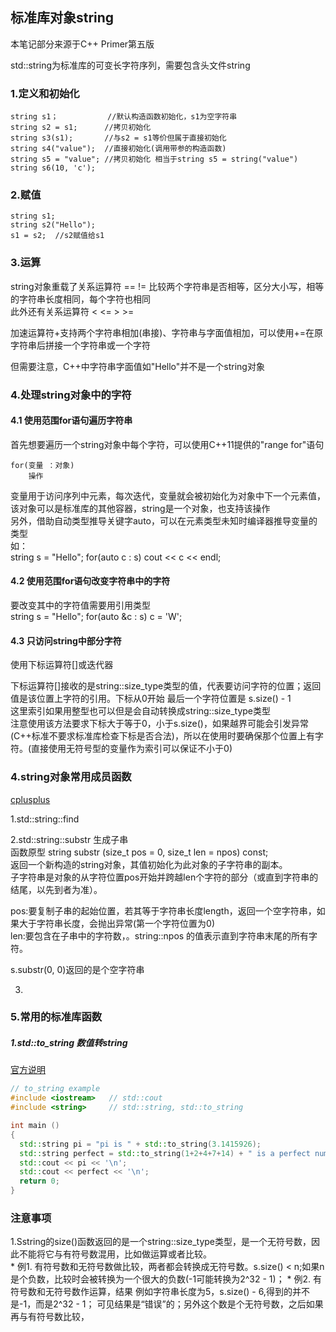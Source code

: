 
## 标准库对象string  
本笔记部分来源于C++ Primer第五版

std::string为标准库的可变长字符序列，需要包含头文件string  


### 1.定义和初始化  
    string s1；           //默认构造函数初始化，s1为空字符串  
    string s2 = s1;      //拷贝初始化
    string s3(s1);       //与s2 = s1等价但属于直接初始化   
    string s4("value");  //直接初始化(调用带参的构造函数)
    string s5 = "value"; //拷贝初始化 相当于string s5 = string("value")
    string s6(10, 'c');       

### 2.赋值 

    string s1;       
    string s2("Hello");
    s1 = s2;  //s2赋值给s1 



### 3.运算
string对象重载了关系运算符 ==  !=  比较两个字符串是否相等，区分大小写，相等的字符串长度相同，每个字符也相同  
此外还有关系运算符 < <= > >=  

加速运算符+支持两个字符串相加(串接)、字符串与字面值相加，可以使用+=在原字符串后拼接一个字符串或一个字符



但需要注意，C++中字符串字面值如"Hello"并不是一个string对象  

### 4.处理string对象中的字符  

#### 4.1 使用范围for语句遍历字符串

首先想要遍历一个string对象中每个字符，可以使用C++11提供的"range for"语句  
   
    for(变量 ：对象)
        操作
变量用于访问序列中元素，每次迭代，变量就会被初始化为对象中下一个元素值，该对象可以是标准库的其他容器，string是一个对象，也支持该操作  
另外，借助自动类型推导关键字auto，可以在元素类型未知时编译器推导变量的类型  
如：  
    string s = "Hello";
    for(auto c : s)
        cout << c << endl;


#### 4.2 使用范围for语句改变字符串中的字符  
要改变其中的字符值需要用引用类型  
    string s = "Hello";
    for(auto &c : s)
        c = 'W';


#### 4.3 只访问string中部分字符  
使用下标运算符[]或迭代器  

下标运算符[]接收的是string::size_type类型的值，代表要访问字符的位置；返回值是该位置上字符的引用。下标从0开始 最后一个字符位置是 s.size() - 1  
这里索引如果用整型也可以但是会自动转换成string::size_type类型  
注意使用该方法要求下标大于等于0，小于s.size()，如果越界可能会引发异常(C++标准不要求标准库检查下标是否合法)，所以在使用时要确保那个位置上有字符。(直接使用无符号型的变量作为索引可以保证不小于0)  

### 4.string对象常用成员函数  
[cplusplus](https://www.cplusplus.com/reference/string/string/find/)


1.std::string::find  


2.std::string::substr  生成子串  
函数原型 
    string substr (size_t pos = 0, size_t len = npos) const;  
    返回一个新构造的string对象，其值初始化为此对象的子字符串的副本。  
子字符串是对象的从字符位置pos开始并跨越len个字符的部分（或直到字符串的结尾，以先到者为准）。  

pos:要复制子串的起始位置，若其等于字符串长度length，返回一个空字符串，如果大于字符串长度，会抛出异常(第一个字符位置为0)  
len:要包含在子串中的字符数，。string::npos 的值表示直到字符串末尾的所有字符。  

s.substr(0, 0)返回的是个空字符串
 

3.


### 5.常用的标准库函数  

##### 1.std::to_string  数值转string
[官方说明](https://www.cplusplus.com/reference/string/to_string/?kw=to_string)

```cpp
// to_string example
#include <iostream>   // std::cout
#include <string>     // std::string, std::to_string

int main ()
{
  std::string pi = "pi is " + std::to_string(3.1415926);
  std::string perfect = std::to_string(1+2+4+7+14) + " is a perfect number";
  std::cout << pi << '\n';
  std::cout << perfect << '\n';
  return 0;
}
```





### 注意事项  

1.Sstring的size()函数返回的是一个string::size_type类型，是一个无符号数，因此不能将它与有符号数混用，比如做运算或者比较。  
    * 例1. 有符号数和无符号数做比较，两者都会转换成无符号数。s.size() < n;如果n是个负数，比较时会被转换为一个很大的负数(-1可能转换为2^32 - 1)；
    * 例2. 有符号数和无符号数作运算，结果   例如字符串长度为5，s.size() - 6,得到的并不是-1，而是2^32 - 1； 可见结果是“错误”的；另外这个数是个无符号数，之后如果再与有符号数比较，
